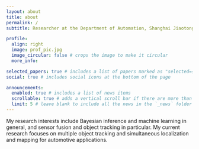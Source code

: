 ```yaml
---
layout: about
title: about
permalink: /
subtitle: Researcher at the Department of Automation, Shanghai Jiaotong University

profile:
  align: right
  image: prof_pic.jpg
  image_circular: false # crops the image to make it circular
  more_info: 

selected_papers: true # includes a list of papers marked as "selected={true}"
social: true # includes social icons at the bottom of the page

announcements:
  enabled: true # includes a list of news items
  scrollable: true # adds a vertical scroll bar if there are more than 3 news items
  limit: 5 # leave blank to include all the news in the `_news` folder  
---
```


My research interests include Bayesian inference and machine learning in general, and sensor fusion and object tracking in particular. My current research focuses on multiple object tracking and simultaneous localization and mapping for automotive applications.

